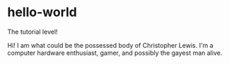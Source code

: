 # hello-world
The tutorial level!

Hi! I am what could be the possessed body of Christopher Lewis. I'm a computer hardware enthusiast, gamer, and possibly the gayest man alive.
